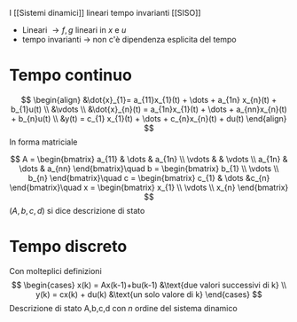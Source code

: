 I [[Sistemi dinamici]] lineari tempo invarianti [[SISO]]
- Lineari $\to f,g$ lineari in $x$ e $u$
- tempo invarianti $\to$ non c'è dipendenza esplicita del tempo


# Tempo continuo
$$
\begin{align}
&\dot{x}_{1}= a_{11}x_{1}(t) + \dots + a_{1n} x_{n}(t) + b_{1}u(t) \\
&\vdots \\
&\dot{x}_{n}(t) = a_{1n}x_{1}(t) + \dots + a_{nn}x_{n}(t) + b_{n}u(t) \\
&y(t) = c_{1} x_{1}(t) + \dots + c_{n}x_{n}(t) + du(t) 
\end{align}
$$
In forma matriciale

$$
A = \begin{bmatrix}
a_{11} & \dots & a_{1n} \\
\vdots &  & \vdots \\
a_{1n} & \dots & a_{nn}
\end{bmatrix}\quad b = \begin{bmatrix}
b_{1} \\
\vdots \\
b_{n}
\end{bmatrix}\quad c = \begin{bmatrix} 
c_{1} &
\dots 
&c_{n}
\end{bmatrix}\quad x = \begin{bmatrix}
x_{1} \\
\vdots  \\
x_{n}
\end{bmatrix}
$$
$(A,b,c,d)$ si dice descrizione di stato


# Tempo discreto
Con molteplici definizioni
$$
\begin{cases}
x(k) = Ax(k-1)+bu(k-1) &\text{due valori successivi di k} \\
y(k) = cx(k) + du(k) &\text{un solo valore di k}
\end{cases}
$$
Descrizione di stato A,b,c,d con $n$ ordine del sistema dinamico



